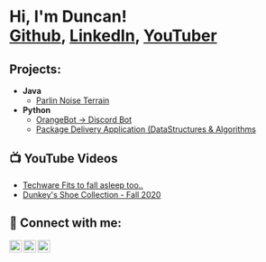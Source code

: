 <h1>Hi, I'm Duncan! <br/><a href="https://github.com/DunkeyShowsCode">Github</a>, <a href="https://www.linkedin.com/in/duncan-forniss/">LinkedIn</a>, <a href="https://www.youtube.com/channel/UCfXsYLoQREvJQQgTHZgufzw">YouTuber</a></h1>

<h2>Projects:</h2>

- <b>Java </b>
  - [Parlin Noise Terrain](https://github.com/DunkeyShowsCode/Perlin_Noise-Terrain)
- <b>Python</b>
  - [OrangeBot -> Discord Bot](https://github.com/DunkeyShowsCode/OrangeBot---Discord-Bot)
  - [Package Delivery Application (DataStructures & Algorithms](https://github.com/DunkeyShowsCode/Package-pathfinding-algorithm)

<h2>📺 YouTube Videos</h2>

- [Techware Fits to fall asleep too..](https://www.youtube.com/watch?v=qCVtkvJ5d9I&t=173s)
- [Dunkey's Shoe Collection - Fall 2020](https://www.youtube.com/watch?v=1EHMKiwJKO0&t=336s)

<h2> 🤳 Connect with me:</h2>

[<img align="left" alt="Dissmass     | YouTube" width="22px" src="https://cdn.jsdelivr.net/npm/simple-icons@v3/icons/youtube.svg" />][youtube]
[<img align="left" alt="Duncan F     | LinkedIn" width="22px" src="https://cdn.jsdelivr.net/npm/simple-icons@v3/icons/linkedin.svg" />][linkedin]
[<img align="left" alt="Hi_Im_Dunkey | Instagram" width="22px" src="https://cdn.jsdelivr.net/npm/simple-icons@v3/icons/instagram.svg" />][instagram]

[youtube]: https://www.youtube.com/channel/UCfXsYLoQREvJQQgTHZgufzw
[instagram]: https://www.instagram.com/hi_im_dunkey/
[linkedin]: https://www.linkedin.com/in/duncan-forniss/

<!--
**DunkeyShowsCode/DunkeyShowsCode* is a ✨ _special_ ✨ repository because its `README.md` (this file) appears on your GitHub profile.
